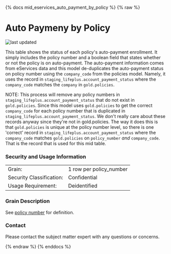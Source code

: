 {% docs mid_eservices_auto_payment_by_policy %}
{% raw %}

# Auto Paymeny by Policy

![last updated](assets/update_badges/mid_eservices_auto_payment_by_policy.svg)

This table shows the status of each policy's auto-payment enrollment.
It simply includes the policy number and a boolean field that states whether or not the policy
is on auto-payment. The auto-payment information comes from eServices data and this model
de-duplicates the auto-payment status on policy number using the `company_code` from the policies
model. Namely, it uses the record in `staging_lifeplus.account_payment_status` where the
`company_code` matches the `company` in `gold.policies`.

NOTE:
This process will remove any policy numbers in `staging_lifeplus.account_payment_status` 
that do not exist in `gold.policies`. Since this model uses `gold.policies` to get the
correct `company_code` for each policy number that is duplicated in
`staging_lifeplus.account_payment_status`. We don't really care about these
records anyway since they're not in gold.policies.
The way it does this is that `gold.policies` is unique at the policy number level, so 
there is one 'correct' record in `staging_lifeplus.account_payment_status` where the
`company_code` matches `gold.policies` on `policy_number` _and_ `company_code`.
That is the record that is used for this mid table.

### Security and Usage Information
|     |     |
| --- | --- |
| Grain:                   | 1 row per policy_number |
| Security Classification: | Confidential |
| Usage Requirement:       | Deidentified |

### Grain Description
See [policy number](#!/exposure/docs.business_glossary.glossary#policy_number)
for definition.

### Contact
Please contact the subject matter expert with any questions or concerns.

{% endraw %}
{% enddocs %}